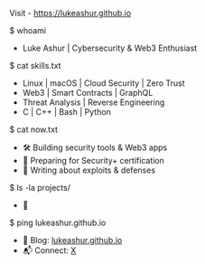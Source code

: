 Visit - https://lukeashur.github.io

$ whoami
- Luke Ashur | Cybersecurity & Web3 Enthusiast

$ cat skills.txt
- Linux | macOS | Cloud Security | Zero Trust
- Web3 | Smart Contracts | GraphQL
- Threat Analysis | Reverse Engineering
- C | C++ | Bash | Python

$ cat now.txt
- 🛠 Building security tools & Web3 apps
- 🎯 Preparing for Security+ certification
- 📖 Writing about exploits & defenses

$ ls -la projects/
- 🔗

$ ping lukeashur.github.io
- 📢 Blog: [lukeashur.github.io](https://lukeashur.github.io)  
- 📬 Connect: [X](http://x.com/Luke_Ashur)

